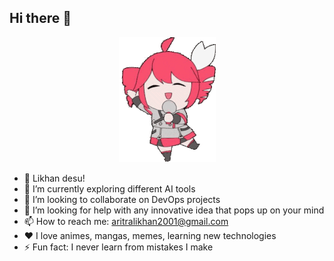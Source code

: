 ## Hi there 👋
<p align="center">
  <img src="./teto-tetoris.gif"/>
</p>

* 👨 Likhan desu!  
* 🔭 I’m currently exploring different AI tools  
* 🤝 I’m looking to collaborate on DevOps projects
* 🤔 I’m looking for help with any innovative idea that pops up on your mind  
* 📫 How to reach me: aritralikhan2001@gmail.com
* ❤️ I love animes, mangas, memes, learning new technologies
* ⚡ Fun fact: I never learn from mistakes I make  
